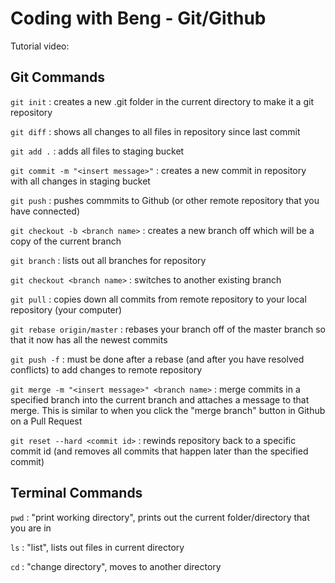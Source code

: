 # Coding with Beng - Git/Github

Tutorial video: 

## Git Commands

`git init` : creates a new .git folder in the current directory to make it a git repository

`git diff` : shows all changes to all files in repository since last commit

`git add .` : adds all files to staging bucket

`git commit -m "<insert message>"` : creates a new commit in repository with all changes in staging bucket

`git push` : pushes commmits to Github (or other remote repository that you have connected)

`git checkout -b <branch name>` : creates a new branch off which will be a copy of the current branch

`git branch` : lists out all branches for repository

`git checkout <branch name>` : switches to another existing branch


`git pull` : copies down all commits from remote repository to your local repository (your computer)

`git rebase origin/master` : rebases your branch off of the master branch so that it now has all the newest commits

`git push -f` : must be done after a rebase (and after you have resolved conflicts) to add changes to remote repository

`git merge -m "<insert message>" <branch name>` : merge commits in a specified branch into the current branch and attaches a message to that merge. This is similar to when you click the "merge branch" button in Github on a Pull Request

`git reset --hard <commit id>` : rewinds repository back to a specific commit id (and removes all commits that happen later than the specified commit)

## Terminal Commands

`pwd` : "print working directory", prints out the current folder/directory that you are in

`ls` : "list", lists out files in current directory

`cd` : "change directory", moves to another directory

